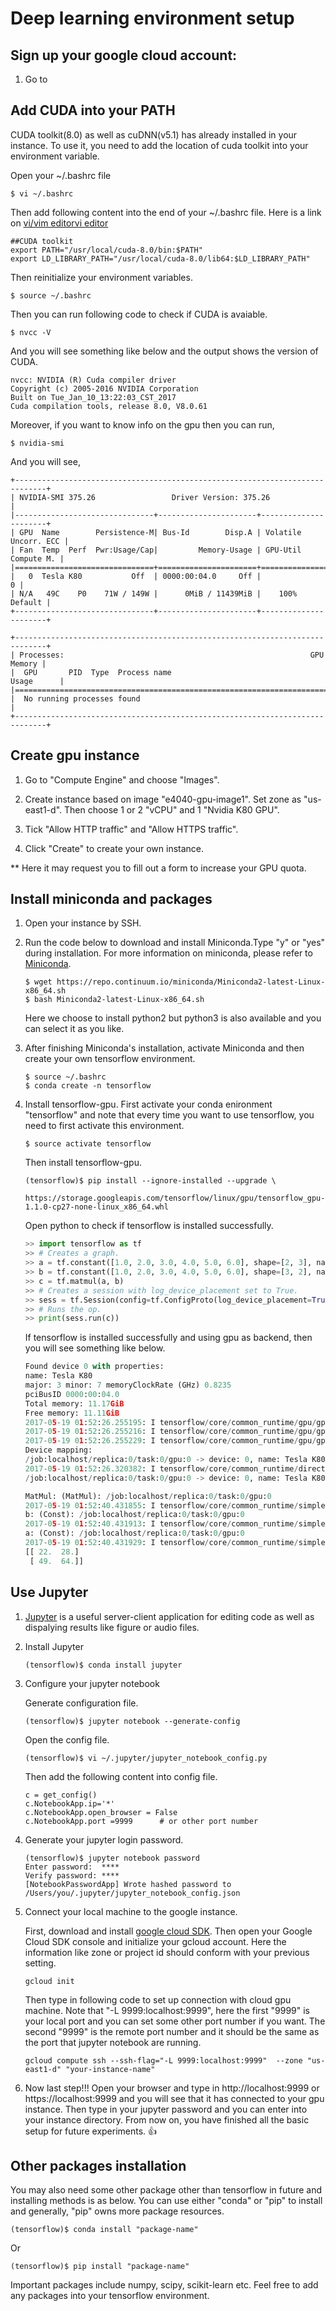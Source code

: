 # Deep learning environment setup

## Sign up your google cloud account:

1. Go to 

## Add CUDA into your PATH
CUDA toolkit(8.0) as well as cuDNN(v5.1) has already installed in your instance. To use it, you need to add the location of cuda toolkit into your environment variable.

Open your ~/.bashrc file
```
$ vi ~/.bashrc
```

Then add following content into the end of your ~/.bashrc file. Here is a link on [vi/vim editorvi editor](https://www.cs.colostate.edu/helpdocs/vi.html) 
```
##CUDA toolkit
export PATH="/usr/local/cuda-8.0/bin:$PATH"
export LD_LIBRARY_PATH="/usr/local/cuda-8.0/lib64:$LD_LIBRARY_PATH"
```

Then reinitialize your environment variables.
```
$ source ~/.bashrc
```

Then you can run following code to check if CUDA is avaiable.
```
$ nvcc -V
```

And you will see something like below and the output shows the version of CUDA.
```
nvcc: NVIDIA (R) Cuda compiler driver
Copyright (c) 2005-2016 NVIDIA Corporation
Built on Tue_Jan_10_13:22:03_CST_2017
Cuda compilation tools, release 8.0, V8.0.61
```

Moreover, if you want to know info on the gpu then you can run,
```
$ nvidia-smi
```

And you will see,
```
+-----------------------------------------------------------------------------+
| NVIDIA-SMI 375.26                 Driver Version: 375.26                    |
|-------------------------------+----------------------+----------------------+
| GPU  Name        Persistence-M| Bus-Id        Disp.A | Volatile Uncorr. ECC |
| Fan  Temp  Perf  Pwr:Usage/Cap|         Memory-Usage | GPU-Util  Compute M. |
|===============================+======================+======================|
|   0  Tesla K80           Off  | 0000:00:04.0     Off |                    0 |
| N/A   49C    P0    71W / 149W |      0MiB / 11439MiB |    100%      Default |
+-------------------------------+----------------------+----------------------+
                                                                               
+-----------------------------------------------------------------------------+
| Processes:                                                       GPU Memory |
|  GPU       PID  Type  Process name                               Usage      |
|=============================================================================|
|  No running processes found                                                 |
+-----------------------------------------------------------------------------+
```

## Create gpu instance
1. Go to "Compute Engine" and choose "Images".


2. Create instance based on image "e4040-gpu-image1". Set zone as "us-east1-d". Then choose 1 or 2 "vCPU" and 1 "Nvidia K80 GPU". 

3. Tick "Allow HTTP traffic" and "Allow HTTPS traffic".

4. Click "Create" to create your own instance.

** Here it may request you to fill out a form to increase your GPU quota. 

## Install miniconda and packages
1. Open your instance by SSH.
2. Run the code below to download and install Miniconda.Type "y" or "yes" during installation. For more information on miniconda, please refer to [Miniconda](https://conda.io/docs/intro.html).

    ```{r, engine='bash', count_lines}
    $ wget https://repo.continuum.io/miniconda/Miniconda2-latest-Linux-x86_64.sh
    $ bash Miniconda2-latest-Linux-x86_64.sh
    ```
    Here we choose to install python2 but python3 is also available and you can select it as you like.
    

3. After finishing Miniconda's installation, activate Miniconda and then create your own tensorflow environment.

    ```{r, engine='bash', count_lines}
    $ source ~/.bashrc
    $ conda create -n tensorflow
    ```

4. Install tensorflow-gpu. First activate your conda enironment "tensorflow" and note that every time you want to use tensorflow, you need to first activate this environment. 

    ```{r, engine='bash', count_lines}
    $ source activate tensorflow
    ```

	Then install tensorflow-gpu.

    ```
    (tensorflow)$ pip install --ignore-installed --upgrade \
     https://storage.googleapis.com/tensorflow/linux/gpu/tensorflow_gpu-1.1.0-cp27-none-linux_x86_64.whl
    ```

	Open python to check if tensorflow is installed successfully.

    ```python
    >> import tensorflow as tf
    >> # Creates a graph.
    >> a = tf.constant([1.0, 2.0, 3.0, 4.0, 5.0, 6.0], shape=[2, 3], name='a')
    >> b = tf.constant([1.0, 2.0, 3.0, 4.0, 5.0, 6.0], shape=[3, 2], name='b')
    >> c = tf.matmul(a, b)
    >> # Creates a session with log_device_placement set to True.
    >> sess = tf.Session(config=tf.ConfigProto(log_device_placement=True))
    >> # Runs the op.
    >> print(sess.run(c)) 
	```

    If tensorflow is installed successfully and using gpu as backend, then you will see something like below.

    ```python
    Found device 0 with properties: 
    name: Tesla K80
    major: 3 minor: 7 memoryClockRate (GHz) 0.8235
    pciBusID 0000:00:04.0
    Total memory: 11.17GiB
    Free memory: 11.11GiB
    2017-05-19 01:52:26.255195: I tensorflow/core/common_runtime/gpu/gpu_device.cc:908] DMA: 0 
    2017-05-19 01:52:26.255216: I tensorflow/core/common_runtime/gpu/gpu_device.cc:918] 0:   Y 
    2017-05-19 01:52:26.255229: I tensorflow/core/common_runtime/gpu/gpu_device.cc:977] Creating TensorFlow device (/gpu:0) -> (device: 0, name: Tesla K80, pci bus id: 0000:00:04.0)
    Device mapping:
    /job:localhost/replica:0/task:0/gpu:0 -> device: 0, name: Tesla K80, pci bus id: 0000:00:04.0
    2017-05-19 01:52:26.320382: I tensorflow/core/common_runtime/direct_session.cc:257] Device mapping:
    /job:localhost/replica:0/task:0/gpu:0 -> device: 0, name: Tesla K80, pci bus id: 0000:00:04.0

    MatMul: (MatMul): /job:localhost/replica:0/task:0/gpu:0
    2017-05-19 01:52:40.431855: I tensorflow/core/common_runtime/simple_placer.cc:841] MatMul: (MatMul)/job:localhost/replica:0/task:0/gpu:0
    b: (Const): /job:localhost/replica:0/task:0/gpu:0
    2017-05-19 01:52:40.431913: I tensorflow/core/common_runtime/simple_placer.cc:841] b: (Const)/job:localhost/replica:0/task:0/gpu:0
    a: (Const): /job:localhost/replica:0/task:0/gpu:0
    2017-05-19 01:52:40.431929: I tensorflow/core/common_runtime/simple_placer.cc:841] a: (Const)/job:localhost/replica:0/task:0/gpu:0
    [[ 22.  28.]
     [ 49.  64.]]
    ```

## Use Jupyter
1. [Jupyter](http://jupyter-notebook-beginner-guide.readthedocs.io/en/latest/what_is_jupyter.html) is  a useful server-client application for editing code as well as dispalying results like figure or audio files.

2. Install Jupyter
    ```
    (tensorflow)$ conda install jupyter
    ```

3. Configure your jupyter notebook

	Generate configuration file.
    ```
    (tensorflow)$ jupyter notebook --generate-config
    ```

	Open the config file.
    ```
    (tensorflow)$ vi ~/.jupyter/jupyter_notebook_config.py
    ```

	Then add the following content into config file.
    ```
    c = get_config()
    c.NotebookApp.ip='*'
    c.NotebookApp.open_browser = False
    c.NotebookApp.port =9999      # or other port number
    ```

4. Generate your jupyter login password.

    ```
    (tensorflow)$ jupyter notebook password
    Enter password:  ****
    Verify password: ****
    [NotebookPasswordApp] Wrote hashed password to /Users/you/.jupyter/jupyter_notebook_config.json
    ```

5. Connect your local machine to the google instance.

    First, download and install [google cloud SDK](https://cloud.google.com/sdk/). Then open your Google Cloud SDK console and initialize your gcloud account. Here the information like zone or project id should conform  with your previous setting.

    ```
    gcloud init
    ```

    Then type in following code to set up connection with cloud gpu machine. Note that "-L 9999:localhost:9999", here the first "9999" is your local port and you can set some other port number if you want. The second "9999" is the remote port number and it should be the same as the port that jupyter notebook are running.   
    ```
    gcloud compute ssh --ssh-flag="-L 9999:localhost:9999"  --zone "us-east1-d" "your-instance-name"
    ```

6. Now last step!!! Open your browser and type in http://localhost:9999 or https://localhost:9999 and you will see that it has connected to your gpu instance. Then type in your jupyter password and you can enter into your instance directory. From now on, you have finished all the basic setup for future experiments.
:+1:

## Other packages installation

You may also need some other package other than tensorflow in future and installing methods is as below. You can use either "conda" or "pip" to install and generally, "pip" owns more package resources.

```
(tensorflow)$ conda install "package-name"
```

Or
```
(tensorflow)$ pip install "package-name"
```

Important packages include numpy, scipy, scikit-learn etc. Feel free to add any packages into your tensorflow environment.

